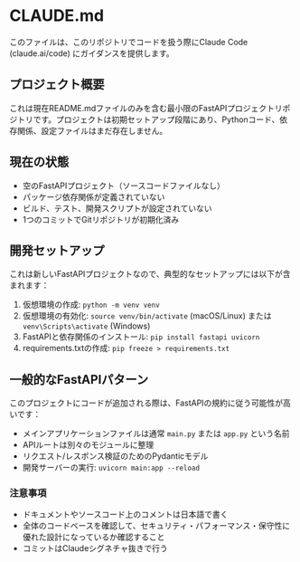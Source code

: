 # CLAUDE.md

このファイルは、このリポジトリでコードを扱う際にClaude Code (claude.ai/code) にガイダンスを提供します。

## プロジェクト概要

これは現在README.mdファイルのみを含む最小限のFastAPIプロジェクトリポジトリです。プロジェクトは初期セットアップ段階にあり、Pythonコード、依存関係、設定ファイルはまだ存在しません。

## 現在の状態

- 空のFastAPIプロジェクト（ソースコードファイルなし）
- パッケージ依存関係が定義されていない
- ビルド、テスト、開発スクリプトが設定されていない
- 1つのコミットでGitリポジトリが初期化済み

## 開発セットアップ

これは新しいFastAPIプロジェクトなので、典型的なセットアップには以下が含まれます：

1. 仮想環境の作成: `python -m venv venv`
2. 仮想環境の有効化: `source venv/bin/activate` (macOS/Linux) または `venv\Scripts\activate` (Windows)
3. FastAPIと依存関係のインストール: `pip install fastapi uvicorn`
4. requirements.txtの作成: `pip freeze > requirements.txt`

## 一般的なFastAPIパターン

このプロジェクトにコードが追加される際は、FastAPIの規約に従う可能性が高いです：
- メインアプリケーションファイルは通常 `main.py` または `app.py` という名前
- APIルートは別々のモジュールに整理
- リクエスト/レスポンス検証のためのPydanticモデル
- 開発サーバーの実行: `uvicorn main:app --reload`

### 注意事項

- ドキュメントやソースコード上のコメントは日本語で書く
- 全体のコードベースを確認して、セキュリティ・パフォーマンス・保守性に優れた設計になっているか確認すること
- コミットはClaudeシグネチャ抜きで行う